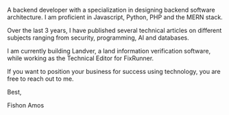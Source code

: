 A backend developer with a specialization in designing backend software architecture. I am proficient in Javascript, Python, PHP and the MERN stack.

Over the last 3 years, I have published several technical articles on different subjects ranging from security, programming, AI and databases. 

I am currently building Landver, a land information verification software, while working as the Technical Editor for FixRunner.

If you want to position your business for success using technology, you are free to reach out to me.

Best,

Fishon Amos

<br/>


